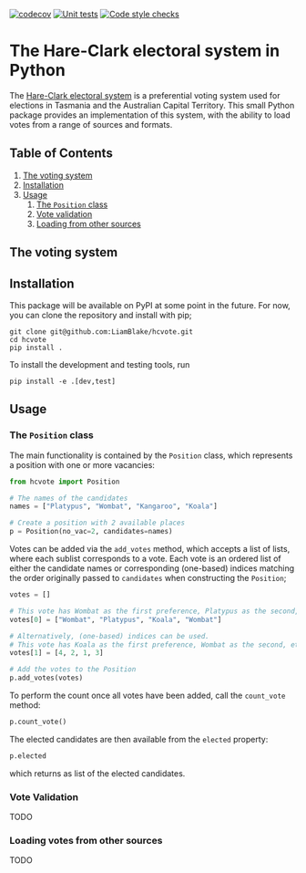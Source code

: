[![codecov](https://codecov.io/gh/liamblake/hcvote/branch/main/graph/badge.svg?token=AJ9GO0Q7DC)](https://codecov.io/gh/liamblake/hcvote)
[![Unit tests](https://github.com/LiamBlake/Hare-Clark-VoteCounter/actions/workflows/test.yml/badge.svg)](https://github.com/LiamBlake/Hare-Clark-VoteCounter/actions/workflows/test.yml)
[![Code style checks](https://github.com/LiamBlake/Hare-Clark-VoteCounter/actions/workflows/lint.yml/badge.svg)](https://github.com/LiamBlake/Hare-Clark-VoteCounter/actions/workflows/lint.yml)

# The Hare-Clark electoral system in Python

The [Hare-Clark electoral system](https://en.wikipedia.org/wiki/Hare%E2%80%93Clark_electoral_system) is a preferential voting system used for elections in Tasmania and the Australian Capital Territory. This small Python package provides an implementation of this system, with the ability to load votes from a range of sources and formats.

## Table of Contents
1. [The voting system](#the-voting-system)
2. [Installation](#installation)
3. [Usage](#usage)
	1. [The `Position` class](#the-position-class)
	2. [Vote validation](#vote-validation)
	3. [Loading from other sources](#loading-from-other-sources)

## The voting system

## Installation

This package will be available on PyPI at some point in the future. For now, you can clone the repository and install with pip;

```shell
git clone git@github.com:LiamBlake/hcvote.git
cd hcvote
pip install .
```

To install the development and testing tools, run

```shell
pip install -e .[dev,test]
```

## Usage

### The `Position` class

The main functionality is contained by the `Position` class, which represents a position with one or more vacancies:

```python
from hcvote import Position

# The names of the candidates
names = ["Platypus", "Wombat", "Kangaroo", "Koala"]

# Create a position with 2 available places
p = Position(no_vac=2, candidates=names)
```

Votes can be added via the `add_votes` method, which accepts a list of lists, where each sublist corresponds to a vote. Each vote is an ordered list of either the candidate names or corresponding (one-based) indices matching the order originally passed to `candidates` when constructing the `Position`;

```python
votes = []

# This vote has Wombat as the first preference, Platypus as the second, etc.
votes[0] = ["Wombat", "Platypus", "Koala", "Wombat"]

# Alternatively, (one-based) indices can be used.
# This vote has Koala as the first preference, Wombat as the second, etc.
votes[1] = [4, 2, 1, 3]

# Add the votes to the Position
p.add_votes(votes)
```

To perform the count once all votes have been added, call the `count_vote` method:

```python
p.count_vote()
```

The elected candidates are then available from the `elected` property:

```python
p.elected
```

which returns as list of the elected candidates.

### Vote Validation

TODO

### Loading votes from other sources

TODO
